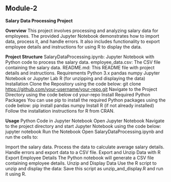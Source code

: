 ## Module-2

**Salary Data Processing Project**

**Overview**
This project involves processing and analyzing salary data for employees. The provided Jupyter Notebook demonstrates how to import data, process it, and handle errors. It also includes functionality to export employee details and instructions for using R to display the data.

**Project Structure**
SalaryDataProcessing.ipynb: Jupyter Notebook with Python code to process the salary data.
employee_data.csv: The CSV file containing the salary data.
README.md: This README file with project details and instructions.
Requirements
Python 3.x
pandas
numpy
Jupyter Notebook or Jupyter Lab
R (for unzipping and displaying the data)
Installation
Clone the Repository using the code below:
git clone https://github.com/your-username/your-repo.git
Navigate to the Project Directory using the code below
cd your-repo
Install Required Python Packages
You can use pip to install the required Python packages using the code below:
pip install pandas numpy
Install R (if not already installed)
Follow the installation instructions for R from CRAN.

**Usage**
Python Code in Jupyter Notebook
Open Jupyter Notebook
Navigate to the project directory and start Jupyter Notebook using the code below:
jupyter notebook
Run the Notebook
Open SalaryDataProcessing.ipynb and run the cells to:

Import the salary data.
Process the data to calculate average salary details.
Handle errors and export data to a CSV file.
Export and Unzip Data with R
Export Employee Details
The Python notebook will generate a CSV file containing employee details.
Unzip and Display Data
Use the R script to unzip and display the data:
Save this script as unzip_and_display.R and run it using R.
